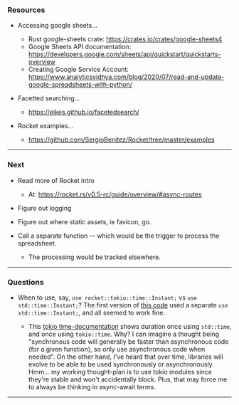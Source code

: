 ### Resources

- Accessing google sheets...
    - Rust google-sheets crate: <https://crates.io/crates/google-sheets4>
    - Google Sheets API documentation: <https://developers.google.com/sheets/api/quickstart/quickstarts-overview>
    - Creating Google Service Account: <https://www.analyticsvidhya.com/blog/2020/07/read-and-update-google-spreadsheets-with-python/>

- Facetted searching...
    - <https://eikes.github.io/facetedsearch/>

- Rocket examples...
    - <https://github.com/SergioBenitez/Rocket/tree/master/examples>

---

### Next

- Read more of Rocket intro
    - At: <https://rocket.rs/v0.5-rc/guide/overview/#async-routes>

- Figure out logging

- Figure out where static assets, ie favicon, go.

- Call a separate function -- which would be the trigger to process the spreadsheet.
    - The processing would be tracked elsewhere.

---

### Questions

- When to use, say, `use rocket::tokio::time::Instant;` vs `use std::time::Instant;`? The first version of [this code](https://github.com/birkin/keeper_code/blob/a1d2ff485b2c08baa86f70c29e381f84e23c1082/gsheet_processor/src/main.rs#L30) used a separate `use std::time::Instant;`, and all seemed to work fine.

    - This [tokio time-documentation](https://docs.rs/tokio/1.7.1/tokio/time/index.html#examples) shows duration once using `std::time`, and once using `tokio::time`. Why? I can imagine a thought being "synchronous code will generally be faster than asynchronous code (for a given function), so only use asynchronous code when needed". On the other hand, I've heard that over time, libraries will evolve to be able to be used synchronously or asynchronously. Hmm... my working thought-plan is to use tokio modules since they're stable and won't accidentally block. Plus, that may force me to always be thinking in async-await terms.

---
